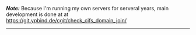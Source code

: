 **_Note:_** Because I'm running my own servers for serveral years, main development is done at at https://git.ypbind.de/cgit/check_cifs_domain_join/

----

